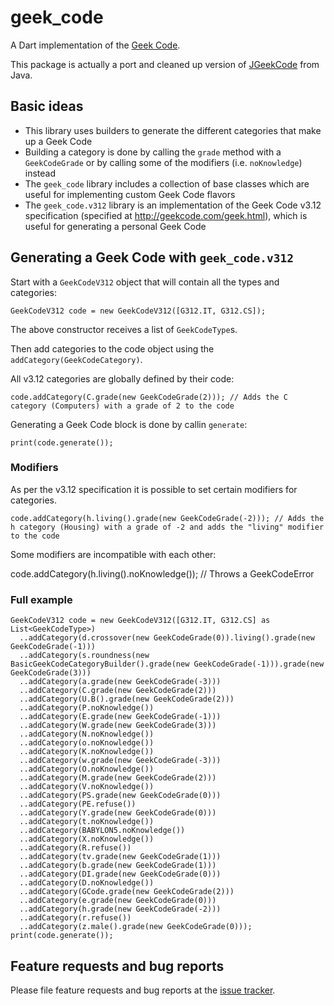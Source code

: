 # geek_code

A Dart implementation of the [Geek Code](http://geekcode.com/).

This package is actually a port and cleaned up version of [JGeekCode](http://github.com/moomoohk/JGeekCode/) from Java.

## Basic ideas

* This library uses builders to generate the different categories that make up a Geek Code
* Building a category is done by calling the `grade` method with a `GeekCodeGrade` or by calling some of the modifiers (i.e. `noKnowledge`) instead
* The `geek_code` library includes a collection of base classes which are useful for implementing custom Geek Code flavors
* The `geek_code.v312` library is an implementation of the Geek Code v3.12 specification (specified at http://geekcode.com/geek.html), which is useful for generating a personal Geek Code

## Generating a Geek Code with `geek_code.v312`

Start with a `GeekCodeV312` object that will contain all the types and categories:

    GeekCodeV312 code = new GeekCodeV312([G312.IT, G312.CS]);

The above constructor receives a list of `GeekCodeType`s.

Then add categories to the code object using the `addCategory(GeekCodeCategory)`.

All v3.12 categories are globally defined by their code: 

    code.addCategory(C.grade(new GeekCodeGrade(2))); // Adds the C category (Computers) with a grade of 2 to the code

Generating a Geek Code block is done by callin `generate`:

    print(code.generate());

### Modifiers

As per the v3.12 specification it is possible to set certain modifiers for categories.

    code.addCategory(h.living().grade(new GeekCodeGrade(-2))); // Adds the h category (Housing) with a grade of -2 and adds the "living" modifier to the code
    
Some modifiers are incompatible with each other:

  code.addCategory(h.living().noKnowledge()); // Throws a GeekCodeError
  
 
### Full example

    GeekCodeV312 code = new GeekCodeV312([G312.IT, G312.CS] as List<GeekCodeType>)
      ..addCategory(d.crossover(new GeekCodeGrade(0)).living().grade(new GeekCodeGrade(-1)))
      ..addCategory(s.roundness(new BasicGeekCodeCategoryBuilder().grade(new GeekCodeGrade(-1))).grade(new GeekCodeGrade(3)))
      ..addCategory(a.grade(new GeekCodeGrade(-3)))
      ..addCategory(C.grade(new GeekCodeGrade(2)))
      ..addCategory(U.B().grade(new GeekCodeGrade(2)))
      ..addCategory(P.noKnowledge())
      ..addCategory(E.grade(new GeekCodeGrade(-1)))
      ..addCategory(W.grade(new GeekCodeGrade(3)))
      ..addCategory(N.noKnowledge())
      ..addCategory(o.noKnowledge())
      ..addCategory(K.noKnowledge())
      ..addCategory(w.grade(new GeekCodeGrade(-3)))
      ..addCategory(O.noKnowledge())
      ..addCategory(M.grade(new GeekCodeGrade(2)))
      ..addCategory(V.noKnowledge())
      ..addCategory(PS.grade(new GeekCodeGrade(0)))
      ..addCategory(PE.refuse())
      ..addCategory(Y.grade(new GeekCodeGrade(0)))
      ..addCategory(t.noKnowledge())
      ..addCategory(BABYLON5.noKnowledge())
      ..addCategory(X.noKnowledge())
      ..addCategory(R.refuse())
      ..addCategory(tv.grade(new GeekCodeGrade(1)))
      ..addCategory(b.grade(new GeekCodeGrade(1)))
      ..addCategory(DI.grade(new GeekCodeGrade(0)))
      ..addCategory(D.noKnowledge())
      ..addCategory(GCode.grade(new GeekCodeGrade(2)))
      ..addCategory(e.grade(new GeekCodeGrade(0)))
      ..addCategory(h.grade(new GeekCodeGrade(-2)))
      ..addCategory(r.refuse())
      ..addCategory(z.male().grade(new GeekCodeGrade(0)));
    print(code.generate());

## Feature requests and bug reports

Please file feature requests and bug reports at the [issue tracker][tracker].

[tracker]: https://github.com/moomoohk/geek_code/issues
